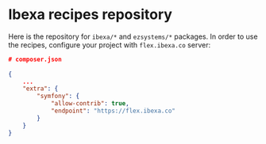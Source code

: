 # Ibexa recipes repository

Here is the repository for `ibexa/*` and `ezsystems/*` packages. In order to use the recipes, configure your project with `flex.ibexa.co` server:
```json
# composer.json
        
{
    ...
    "extra": {
        "symfony": {
            "allow-contrib": true,
            "endpoint": "https://flex.ibexa.co"
        }
    }
}
```
